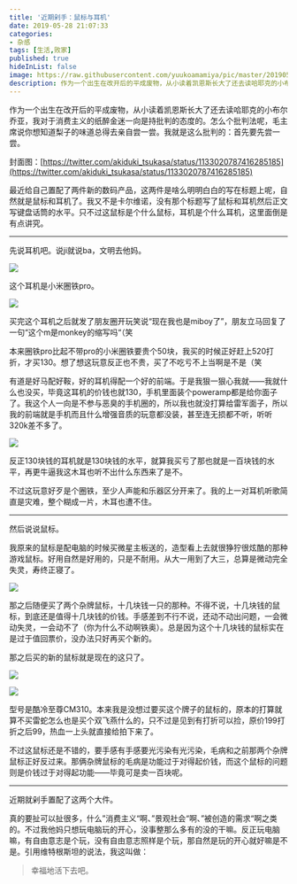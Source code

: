 ```yaml
---
title: '近期剁手：鼠标与耳机'
date: 2019-05-28 21:07:33
categories:
- 杂感
tags: [生活,败家]
published: true
hideInList: false
image: https://raw.githubusercontent.com/yuukoamamiya/pic/master/20190528211050.png
description: 作为一个出生在改开后的平成废物，从小读着凯恩斯长大了还去读哈耶克的小布尔乔亚，我对于消费主义的纸醉金迷一向是持批判的态度的。怎么个批判法呢，毛主席说你想知道梨子的味道总得去亲自尝一尝。我就是这么批判的：首先要先尝一尝。
---
```

作为一个出生在改开后的平成废物，从小读着凯恩斯长大了还去读哈耶克的小布尔乔亚，我对于消费主义的纸醉金迷一向是持批判的态度的。怎么个批判法呢，毛主席说你想知道梨子的味道总得去亲自尝一尝。我就是这么批判的：首先要先尝一尝。

<!-- more -->

封面图：[https://twitter.com/akiduki_tsukasa/status/1133020787416285185](https://twitter.com/akiduki_tsukasa/status/1133020787416285185)

最近给自己置配了两件新的数码产品，这两件是啥么明明白白的写在标题上呢，自然就是鼠标和耳机了。我又不是卡尔维诺，没有那个标题写了鼠标和耳机然后正文写键盘话筒的水平。只不过这鼠标是个什么鼠标，耳机是个什么耳机，这里面倒是有点讲究。

***

  

先说耳机吧。说ji就说ba，文明去他妈。

![](https://raw.githubusercontent.com/yuukoamamiya/pic/master/20190528201022.jpg)

这个耳机是小米圈铁pro。

![](https://raw.githubusercontent.com/yuukoamamiya/pic/master/20190528201025.jpg)

买完这个耳机之后就发了朋友圈开玩笑说“现在我也是miboy了”，朋友立马回复了一句“这个m是monkey的缩写吗“（笑

本来圈铁pro比起不带pro的小米圈铁要贵个50块，我买的时候正好赶上520打折，才买130。想了想这玩意反正也不贵，买了不吃亏不上当啊是不是（笑

有道是好马配好鞍，好的耳机得配一个好的前端。于是我狠一狠心我就——我就什么也没买，毕竟这耳机的价钱也就130，手机里面装个poweramp都是给你面子了。我这个人一向是不参与恶臭的手机圈的，所以我也就没打算给雷军面子，所以我的前端就是手机而且什么增强音质的玩意都没装，甚至连无损都不听，听听320k差不多了。

![](https://raw.githubusercontent.com/yuukoamamiya/pic/master/20190528204548.jpg)

反正130块钱的耳机就是130块钱的水平，就算我买亏了那也就是一百块钱的水平，再更牛逼我这木耳也听不出什么东西来了是不。

不过这玩意好歹是个圈铁，至少人声能和乐器区分开来了。我的上一对耳机听歌简直是灾难，整个糊成一片，木耳也遭不住。

***

  

然后说说鼠标。

我原来的鼠标是配电脑的时候买微星主板送的，造型看上去就很狰狞很炫酷的那种游戏鼠标。好用自然是好用的，只是不耐用。从大一用到了大三，总算是微动完全失灵，寿终正寝了。

![](https://raw.githubusercontent.com/yuukoamamiya/pic/master/20190528205306.jpg)

那之后随便买了两个杂牌鼠标，十几块钱一只的那种。不得不说，十几块钱的鼠标，到底还是值得十几块钱的价钱。手感差到不行不说，还动不动出问题，一会微动失灵，一会动不了（你为什么不动啊铁奥）。总是因为这个十几块钱的鼠标实在是过于值回票价，没办法只好再买个新的。

那之后买的新的鼠标就是现在的这只了。

![](https://raw.githubusercontent.com/yuukoamamiya/pic/master/20190528201024.jpg)

![](https://raw.githubusercontent.com/yuukoamamiya/pic/master/20190528201023.jpg)

型号是酷冷至尊CM310。本来我是没想过要买这个牌子的鼠标的，原本的打算就算不买雷蛇怎么也是买个双飞燕什么的，只不过是见到有打折可以捡，原价199打折之后99，热血一上头就直接给拍下来了。

不过这鼠标还是不错的，要手感有手感要光污染有光污染，毛病和之前那两个杂牌鼠标正好反过来。那俩杂牌鼠标的毛病是功能过于对得起价钱，而这个鼠标的问题则是价钱过于对得起功能——毕竟可是卖一百块呢。

***

  

近期就剁手置配了这两个大件。

真的要扯可以扯很多，什么”消费主义“啊、”景观社会“啊、”被创造的需求“啊之类的。不过我他妈只想玩电脑玩的开心，没事整那么多有的没的干嘛。反正玩电脑嘛，有自由意志是个玩，没有自由意志照样是个玩，那自然是玩的开心就好嘛是不是。引用维特根斯坦的说法，我这叫做：

> 幸福地活下去吧。
